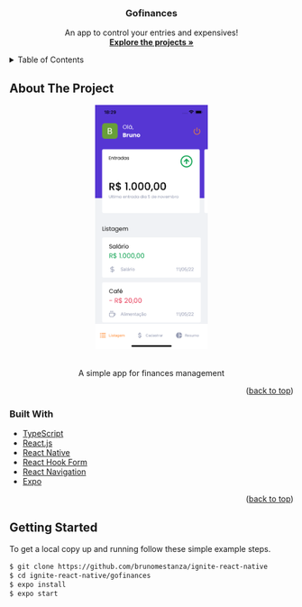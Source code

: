 <div id="top"></div>

<br />
<div align="center">
  <h3 align="center">Gofinances</h3>

  <p align="center">
    An app to control your entries and expensives!
    <br />
    <a href="https://github.com/brunomestanza/ignite-react-native"><strong>Explore the projects »</strong></a>
  </p>
</div>

<details>
  <summary>Table of Contents</summary>
  <ol>
    <li>
      <a href="#about-the-project">About The Project</a>
      <ul>
        <li><a href="#built-with">Built With</a></li>
      </ul>
    </li>
    <li><a href="#getting-started">Getting Started</a></li>
  </ol>
</details>

## About The Project
<div align="center">
  <img src="assets/project-screenshot.png" alt="Gofinances Screen Shot" width="200"/>
</div>
<br/>
<p align="center">A simple app for finances management<p>
<p align="right">(<a href="#top">back to top</a>)</p>

### Built With

* [TypeScript](https://www.typescriptlang.org/)
* [React.js](https://reactjs.org/)
* [React Native](https://reactnative.dev/)
* [React Hook Form](https://react-hook-form.com/)
* [React Navigation](https://reactnavigation.org/)
* [Expo](https://expo.dev/)

<p align="right">(<a href="#top">back to top</a>)</p>

## Getting Started

To get a local copy up and running follow these simple example steps.

```
$ git clone https://github.com/brunomestanza/ignite-react-native
$ cd ignite-react-native/gofinances
$ expo install
$ expo start
```
